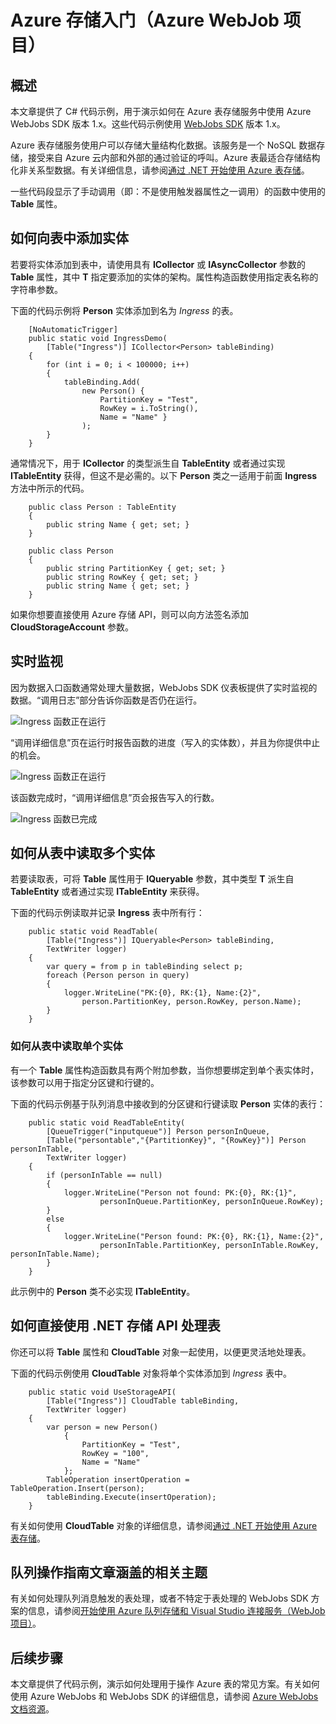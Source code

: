<properties
    pageTitle="开始使用 Azure 存储空间和 Visual Studio 连接服务（WebJob 项目）"
    description="在使用 Visual Studio 连接服务连接到存储帐户后，如何开始在 Visual Studio 的 Azure WebJobs 项目中使用 Azure 表存储"
    services="storage"
    documentationcenter=""
    author="TomArcher"
    manager="douge"
    editor="" />
<tags
    ms.assetid="061a6c46-0592-4e5d-aced-ab7498481cde"
    ms.service="storage"
    ms.workload="web"
    ms.tgt_pltfrm="vs-getting-started"
    ms.devlang="na"
    ms.topic="article"
    ms.date="12/02/2016"
    wacn.date="01/06/2017"
    ms.author="tarcher" />  


# Azure 存储入门（Azure WebJob 项目）

## 概述

本文章提供了 C# 代码示例，用于演示如何在 Azure 表存储服务中使用 Azure WebJobs SDK 版本 1.x。这些代码示例使用 [WebJobs SDK](/documentation/articles/websites-dotnet-webjobs-sdk/) 版本 1.x。

Azure 表存储服务使用户可以存储大量结构化数据。该服务是一个 NoSQL 数据存储，接受来自 Azure 云内部和外部的通过验证的呼叫。Azure 表最适合存储结构化非关系型数据。有关详细信息，请参阅[通过 .NET 开始使用 Azure 表存储](/documentation/articles/storage-dotnet-how-to-use-tables/#create-a-table)。

一些代码段显示了手动调用（即：不是使用触发器属性之一调用）的函数中使用的 **Table** 属性。

## 如何向表中添加实体

若要将实体添加到表中，请使用具有 **ICollector<T>** 或 **IAsyncCollector<T>** 参数的 **Table** 属性，其中 **T** 指定要添加的实体的架构。属性构造函数使用指定表名称的字符串参数。

下面的代码示例将 **Person** 实体添加到名为 *Ingress* 的表。

		[NoAutomaticTrigger]
		public static void IngressDemo(
		    [Table("Ingress")] ICollector<Person> tableBinding)
		{
		    for (int i = 0; i < 100000; i++)
		    {
		        tableBinding.Add(
		            new Person() {
		                PartitionKey = "Test",
		                RowKey = i.ToString(),
		                Name = "Name" }
		            );
		    }
		}

通常情况下，用于 **ICollector** 的类型派生自 **TableEntity** 或者通过实现 **ITableEntity** 获得，但这不是必需的。以下 **Person** 类之一适用于前面 **Ingress** 方法中所示的代码。

		public class Person : TableEntity
		{
		    public string Name { get; set; }
		}

		public class Person
		{
		    public string PartitionKey { get; set; }
		    public string RowKey { get; set; }
		    public string Name { get; set; }
		}

如果你想要直接使用 Azure 存储 API，则可以向方法签名添加 **CloudStorageAccount** 参数。

## 实时监视

因为数据入口函数通常处理大量数据，WebJobs SDK 仪表板提供了实时监视的数据。“调用日志”部分告诉你函数是否仍在运行。

![Ingress 函数正在运行](./media/vs-storage-webjobs-getting-started-tables/ingressrunning.png)

“调用详细信息”页在运行时报告函数的进度（写入的实体数），并且为你提供中止的机会。

![Ingress 函数正在运行](./media/vs-storage-webjobs-getting-started-tables/ingressprogress.png)

该函数完成时，“调用详细信息”页会报告写入的行数。

![Ingress 函数已完成](./media/vs-storage-webjobs-getting-started-tables/ingresssuccess.png)

## 如何从表中读取多个实体

若要读取表，可将 **Table** 属性用于 **IQueryable<T>** 参数，其中类型 **T** 派生自 **TableEntity** 或者通过实现 **ITableEntity** 来获得。

下面的代码示例读取并记录 **Ingress** 表中所有行：

		public static void ReadTable(
		    [Table("Ingress")] IQueryable<Person> tableBinding,
		    TextWriter logger)
		{
		    var query = from p in tableBinding select p;
		    foreach (Person person in query)
		    {
		        logger.WriteLine("PK:{0}, RK:{1}, Name:{2}",
		            person.PartitionKey, person.RowKey, person.Name);
		    }
		}

### 如何从表中读取单个实体

有一个 **Table** 属性构造函数具有两个附加参数，当你想要绑定到单个表实体时，该参数可以用于指定分区键和行键的。

下面的代码示例基于队列消息中接收到的分区键和行键读取 **Person** 实体的表行：

		public static void ReadTableEntity(
		    [QueueTrigger("inputqueue")] Person personInQueue,
		    [Table("persontable","{PartitionKey}", "{RowKey}")] Person personInTable,
		    TextWriter logger)
		{
		    if (personInTable == null)
		    {
		        logger.WriteLine("Person not found: PK:{0}, RK:{1}",
		                personInQueue.PartitionKey, personInQueue.RowKey);
		    }
		    else
		    {
		        logger.WriteLine("Person found: PK:{0}, RK:{1}, Name:{2}",
		                personInTable.PartitionKey, personInTable.RowKey, personInTable.Name);
		    }
		}


此示例中的 **Person** 类不必实现 **ITableEntity**。

## 如何直接使用 .NET 存储 API 处理表

你还可以将 **Table** 属性和 **CloudTable** 对象一起使用，以便更灵活地处理表。

下面的代码示例使用 **CloudTable** 对象将单个实体添加到 *Ingress* 表中。

		public static void UseStorageAPI(
		    [Table("Ingress")] CloudTable tableBinding,
		    TextWriter logger)
		{
		    var person = new Person()
		        {
		            PartitionKey = "Test",
		            RowKey = "100",
		            Name = "Name"
		        };
		    TableOperation insertOperation = TableOperation.Insert(person);
		    tableBinding.Execute(insertOperation);
		}

有关如何使用 **CloudTable** 对象的详细信息，请参阅[通过 .NET 开始使用 Azure 表存储](/documentation/articles/storage-dotnet-how-to-use-tables/)。

## 队列操作指南文章涵盖的相关主题

有关如何处理队列消息触发的表处理，或者不特定于表处理的 WebJobs SDK 方案的信息，请参阅[开始使用 Azure 队列存储和 Visual Studio 连接服务（WebJob 项目）](/documentation/articles/vs-storage-webjobs-getting-started-queues/)。



## 后续步骤

本文章提供了代码示例，演示如何处理用于操作 Azure 表的常见方案。有关如何使用 Azure WebJobs 和 WebJobs SDK 的详细信息，请参阅 [Azure WebJobs 文档资源](/documentation/articles/websites-webjobs-resources/)。
 

<!---HONumber=Mooncake_0103_2017-->